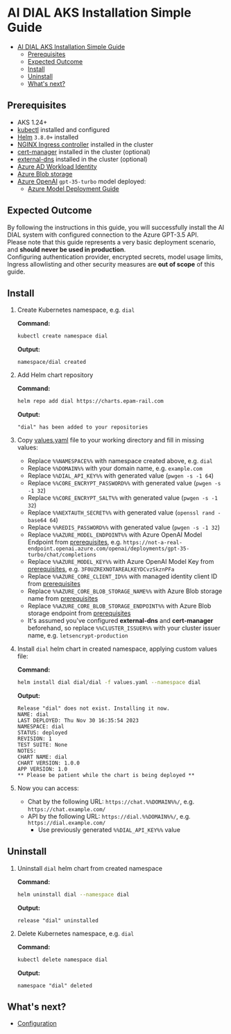 # AI DIAL AKS Installation Simple Guide

- [AI DIAL AKS Installation Simple Guide](#ai-dial-aks-installation-simple-guide)
  - [Prerequisites](#prerequisites)
  - [Expected Outcome](#expected-outcome)
  - [Install](#install)
  - [Uninstall](#uninstall)
  - [What's next?](#whats-next)

## Prerequisites

- AKS 1.24+
- [kubectl](https://kubernetes.io/docs/tasks/tools/#kubectl) installed and configured
- [Helm](https://helm.sh/docs/intro/install/) `3.8.0+` installed
- [NGINX Ingress controller](https://docs.nginx.com/nginx-ingress-controller/installation/) installed in the cluster
- [cert-manager](https://cert-manager.io/docs/installation/) installed in the cluster (optional)
- [external-dns](https://github.com/kubernetes-sigs/external-dns) installed in the cluster (optional)
- [Azure AD Workload Identity](https://azure.github.io/azure-workload-identity/docs/introduction.html)
- [Azure Blob storage](https://learn.microsoft.com/en-us/azure/storage/blobs/storage-blobs-overview)
- [Azure OpenAI](https://learn.microsoft.com/en-us/azure/ai-services/openai/overview) `gpt-35-turbo` model deployed:
  - [Azure Model Deployment Guide](https://docs.epam-rail.com/Deployment/OpenAI%20Model%20Deployment)

## Expected Outcome

By following the instructions in this guide, you will successfully install the AI DIAL system with configured connection to the Azure GPT-3.5 API.\
Please note that this guide represents a very basic deployment scenario, and **should never be used in production**.\
Configuring authentication provider, encrypted secrets, model usage limits, Ingress allowlisting and other security measures are **out of scope** of this guide.

## Install

1. Create Kubernetes namespace, e.g. `dial`

    **Command:**

    ```sh
    kubectl create namespace dial
    ```

    **Output:**

    ```console
    namespace/dial created
    ```

1. Add Helm chart repository

    **Command:**

    ```sh
    helm repo add dial https://charts.epam-rail.com
    ```

    **Output:**

    ```console
    "dial" has been added to your repositories
    ```

1. Copy [values.yaml](values.yaml) file to your working directory and fill in missing values:
    - Replace `%%NAMESPACE%%` with namespace created above, e.g. `dial`
    - Replace `%%DOMAIN%%` with your domain name, e.g. `example.com`
    - Replace `%%DIAL_API_KEY%%` with generated value (`pwgen -s -1 64`)
    - Replace `%%CORE_ENCRYPT_PASSWORD%%` with generated value (`pwgen -s -1 32`)
    - Replace `%%CORE_ENCRYPT_SALT%%` with generated value (`pwgen -s -1 32`)
    - Replace `%%NEXTAUTH_SECRET%%` with generated value (`openssl rand -base64 64`)
    - Replace `%%REDIS_PASSWORD%%` with generated value (`pwgen -s -1 32`)
    - Replace `%%AZURE_MODEL_ENDPOINT%%` with Azure OpenAI Model Endpoint from [prerequisites](#prerequisites), e.g. `https://not-a-real-endpoint.openai.azure.com/openai/deployments/gpt-35-turbo/chat/completions`
    - Replace `%%AZURE_MODEL_KEY%%` with Azure OpenAI Model Key from [prerequisites](#prerequisites), e.g. `3F0UZREXNOTAREALKEYDCvzSkznPFa`
    - Replace `%%AZURE_CORE_CLIENT_ID%%` with managed identity client ID from [prerequisites](#prerequisites)
    - Replace `%%AZURE_CORE_BLOB_STORAGE_NAME%%` with Azure Blob storage name from [prerequisites](#prerequisites)
    - Replace `%%AZURE_CORE_BLOB_STORAGE_ENDPOINT%%` with Azure Blob storage endpoint from [prerequisites](#prerequisites)
    - It's assumed you've configured **external-dns** and **cert-manager** beforehand, so replace `%%CLUSTER_ISSUER%%` with your cluster issuer name, e.g. `letsencrypt-production`

2. Install `dial` helm chart in created namespace, applying custom values file:

    **Command:**

    ```sh
    helm install dial dial/dial -f values.yaml --namespace dial
    ```

    **Output:**

    ```console
    Release "dial" does not exist. Installing it now.
    NAME: dial
    LAST DEPLOYED: Thu Nov 30 16:35:54 2023
    NAMESPACE: dial
    STATUS: deployed
    REVISION: 1
    TEST SUITE: None
    NOTES:
    CHART NAME: dial
    CHART VERSION: 1.0.0
    APP VERSION: 1.0
    ** Please be patient while the chart is being deployed **
    ```

3. Now you can access:
    - Chat by the following URL: `https://chat.%%DOMAIN%%/`, e.g. `https://chat.example.com/`
    - API by the following URL: `https://dial.%%DOMAIN%%/`, e.g. `https://dial.example.com/`
      - Use previously generated `%%DIAL_API_KEY%%` value

## Uninstall

1. Uninstall `dial` helm chart from created namespace

    **Command:**

    ```sh
    helm uninstall dial --namespace dial
    ```

    **Output:**

    ```console
    release "dial" uninstalled
    ```

1. Delete Kubernetes namespace, e.g. `dial`

    **Command:**

    ```sh
    kubectl delete namespace dial
    ```

    **Output:**

    ```console
    namespace "dial" deleted
    ```

## What's next?

- [Configuration](https://docs.epam-rail.com/Deployment/configuration)
